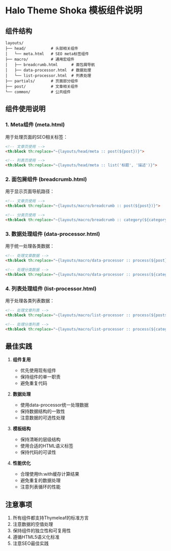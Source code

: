 # Halo Theme Shoka 模板组件说明

## 组件结构

```
layouts/
├── head/           # 头部相关组件
│   └── meta.html   # SEO meta标签组件
├── macro/          # 通用宏组件
│   ├── breadcrumb.html      # 面包屑导航
│   ├── data-processor.html  # 数据处理
│   └── list-processor.html  # 列表处理
├── partials/       # 页面部分组件
├── post/           # 文章相关组件
└── common/         # 公共组件
```

## 组件使用说明

### 1. Meta组件 (meta.html)

用于处理页面的SEO相关标签：

```html
<!-- 文章页使用 -->
<th:block th:replace="~{layouts/head/meta :: post(${post})}">

<!-- 列表页使用 -->
<th:block th:replace="~{layouts/head/meta :: list('标题', '描述')}">
```

### 2. 面包屑组件 (breadcrumb.html)

用于显示页面导航路径：

```html
<!-- 文章页使用 -->
<th:block th:replace="~{layouts/macro/breadcrumb :: post(${post})}">

<!-- 分类页使用 -->
<th:block th:replace="~{layouts/macro/breadcrumb :: category(${category}, ${count})}">
```

### 3. 数据处理组件 (data-processor.html)

用于统一处理各类数据：

```html
<!-- 处理文章数据 -->
<th:block th:replace="~{layouts/macro/data-processor :: process(${post}, 'post')}">

<!-- 处理分类数据 -->
<th:block th:replace="~{layouts/macro/data-processor :: process(${category}, 'category')}">
```

### 4. 列表处理组件 (list-processor.html)

用于处理各类列表数据：

```html
<!-- 处理文章列表 -->
<th:block th:replace="~{layouts/macro/list-processor :: process(${posts}, 'posts')}">

<!-- 处理分类列表 -->
<th:block th:replace="~{layouts/macro/list-processor :: process(${categories}, 'categories')}">
```

## 最佳实践

1. **组件复用**
   - 优先使用现有组件
   - 保持组件的单一职责
   - 避免重复代码

2. **数据处理**
   - 使用data-processor统一处理数据
   - 保持数据结构的一致性
   - 注意数据的可选性处理

3. **模板结构**
   - 保持清晰的层级结构
   - 使用合适的HTML语义标签
   - 保持代码的可读性

4. **性能优化**
   - 合理使用th:with缓存计算结果
   - 避免重复的数据处理
   - 注意列表循环的性能

## 注意事项

1. 所有组件都支持Thymeleaf的标准方言
2. 注意数据的空值处理
3. 保持组件的独立性和可复用性
4. 遵循HTML5语义化标准
5. 注意SEO最佳实践 